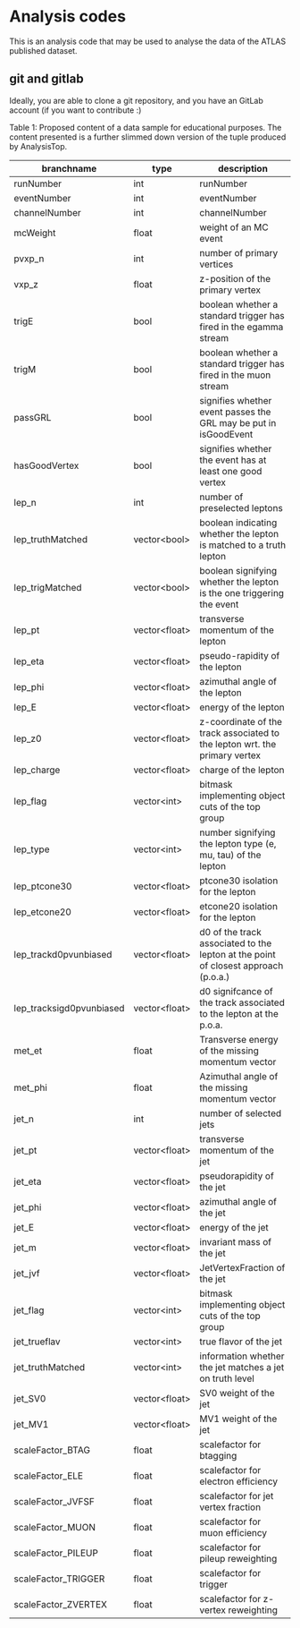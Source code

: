 # Analysis codes
This is an analysis code that may be used to analyse the data of the ATLAS published dataset.

## git and gitlab
Ideally, you are able to clone a git repository, and you have an GitLab account (if you want to contribute :)


Table 1: Proposed content of a data sample for educational purposes. The content presented is a further slimmed
down version of the tuple produced by AnalysisTop.

| branchname                | type            |description |
| -----------------         | --------------  | ---------- |
| runNumber                 | int             | runNumber |
| eventNumber               | int             | eventNumber |
| channelNumber             | int             | channelNumber |
| mcWeight                  | float           | weight of an MC event |
| pvxp_n                    | int             | number of primary vertices |
| vxp_z                     | float           | z-position of the primary vertex |
| trigE                     | bool            | boolean whether a standard trigger has fired in the egamma stream |
| trigM                     | bool            | boolean whether a standard trigger has fired in the muon stream |
| passGRL                   | bool            | signifies whether event passes the GRL may be put in isGoodEvent |
| hasGoodVertex             | bool            | signifies whether the event has at least one good vertex |
| lep_n                     | int             | number of preselected leptons |
| lep_truthMatched          | vector<bool\>    | boolean indicating whether the lepton is matched to a truth lepton |
| lep_trigMatched           | vector<bool\>    | boolean signifying whether the lepton is the one triggering the event |
| lep_pt                    | vector<float\>   | transverse momentum of the lepton |
| lep_eta                   | vector<float\>   | pseudo-rapidity of the lepton |
| lep_phi                   | vector<float\>   | azimuthal angle of the lepton |
| lep_E                     | vector<float\>   | energy of the lepton |
| lep_z0                    | vector<float\>   | z-coordinate of the track associated to the lepton wrt. the primary vertex |
| lep_charge                | vector<float\>   | charge of the lepton |
| lep_flag                  | vector<int\>     | bitmask implementing object cuts of the top group |
| lep_type                  | vector<int\>     | number signifying the lepton type (e, mu, tau) of the lepton |
| lep_ptcone30              | vector<float\>   | ptcone30 isolation for the lepton |
| lep_etcone20              | vector<float\>   | etcone20 isolation for the lepton |
| lep_trackd0pvunbiased     | vector<float\>   | d0 of the track associated to the lepton at the point of closest approach (p.o.a.) |
| lep_tracksigd0pvunbiased  | vector<float\>   | d0 signifcance of the track associated to the lepton at the p.o.a. |
| met_et                    | float           | Transverse energy of the missing momentum vector |
| met_phi                   | float           | Azimuthal angle of the missing momentum vector |
| jet_n                     | int             | number of selected jets |
| jet_pt                    | vector<float\>   | transverse momentum of the jet |
| jet_eta                   | vector<float\>   | pseudorapidity of the jet |
| jet_phi                   | vector<float\>   | azimuthal angle of the jet |
| jet_E                     | vector<float\>   | energy of the jet |
| jet_m                     | vector<float\>   | invariant mass of the jet |
| jet_jvf                   | vector<float\>   | JetVertexFraction of the jet |
| jet_flag                  | vector<int\>     | bitmask implementing object cuts of the top group |
| jet_trueflav              | vector<int\>     | true flavor of the jet |
| jet_truthMatched          | vector<int\>     | information whether the jet matches a jet on truth level |
| jet_SV0                   | vector<float\>   | SV0 weight of the jet |
| jet_MV1                   | vector<float\>   | MV1 weight of the jet |
| scaleFactor_BTAG          | float           | scalefactor for btagging |
| scaleFactor_ELE           | float           | scalefactor for electron efficiency |
| scaleFactor_JVFSF         | float           | scalefactor for jet vertex fraction |
| scaleFactor_MUON          | float           | scalefactor for muon efficiency |
| scaleFactor_PILEUP        | float           | scalefactor for pileup reweighting |
| scaleFactor_TRIGGER       | float           | scalefactor for trigger |
| scaleFactor_ZVERTEX       | float           | scalefactor for z-vertex reweighting |
